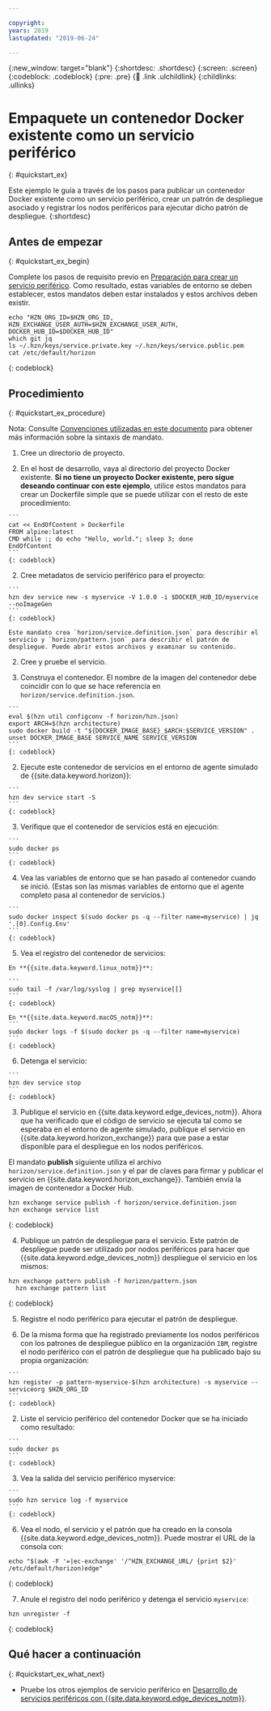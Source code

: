 ```yaml
---

copyright:
years: 2019
lastupdated: "2019-06-24"

---
```


{:new_window: target="blank"}
{:shortdesc: .shortdesc}
{:screen: .screen}
{:codeblock: .codeblock}
{:pre: .pre}
{:child: .link .ulchildlink}
{:childlinks: .ullinks}

# Empaquete un contenedor Docker existente como un servicio periférico
{: #quickstart_ex}

Este ejemplo le guía a través de los pasos para publicar un contenedor Docker existente como un servicio periférico, crear un patrón de despliegue asociado y registrar los nodos periféricos para ejecutar dicho patrón de despliegue.
{:shortdesc}

## Antes de empezar
{: #quickstart_ex_begin}

Complete los pasos de requisito previo en [Preparación para crear un servicio periférico](service_containers.md). Como resultado, estas variables de entorno se deben establecer, estos mandatos deben estar instalados y estos archivos deben existir.
```
echo "HZN_ORG_ID=$HZN_ORG_ID, HZN_EXCHANGE_USER_AUTH=$HZN_EXCHANGE_USER_AUTH, DOCKER_HUB_ID=$DOCKER_HUB_ID"
which git jq
ls ~/.hzn/keys/service.private.key ~/.hzn/keys/service.public.pem
cat /etc/default/horizon
```
{: codeblock}

## Procedimiento
{: #quickstart_ex_procedure}

Nota: Consulte [Convenciones utilizadas en este documento](../getting_started/document_conventions.md)
para obtener más información sobre la sintaxis de mandato.

1. Cree un directorio de proyecto.

  1. En el host de desarrollo, vaya al directorio del proyecto Docker existente. **Si no tiene un proyecto Docker existente, pero sigue deseando continuar con este ejemplo**, utilice estos mandatos para crear un Dockerfile simple que se puede utilizar con el resto de este procedimiento:

    ```
    cat << EndOfContent > Dockerfile
    FROM alpine:latest
    CMD while :; do echo "Hello, world."; sleep 3; done
    EndOfContent
    ```
    {: codeblock}

  2. Cree metadatos de servicio periférico para el proyecto:

    ```
    hzn dev service new -s myservice -V 1.0.0 -i $DOCKER_HUB_ID/myservice --noImageGen
    ```
    {: codeblock}

    Este mandato crea `horizon/service.definition.json` para describir el servicio y `horizon/pattern.json` para describir el patrón de despliegue. Puede abrir estos archivos y examinar su contenido.

2. Cree y pruebe el servicio.

  1. Construya el contenedor. El nombre de la imagen del contenedor debe coincidir con lo que se hace referencia en `horizon/service.definition.json`.

    ```
    eval $(hzn util configconv -f horizon/hzn.json)
    export ARCH=$(hzn architecture)
    sudo docker build -t "${DOCKER_IMAGE_BASE}_$ARCH:$SERVICE_VERSION" .
    unset DOCKER_IMAGE_BASE SERVICE_NAME SERVICE_VERSION
    ```
    {: codeblock}

  2. Ejecute este contenedor de servicios en el entorno de agente simulado de {{site.data.keyword.horizon}}:

    ```
    hzn dev service start -S
    ```
    {: codeblock}

  3. Verifique que el contenedor de servicios está en ejecución:

    ```
    sudo docker ps
    ```
    {: codeblock}

  4. Vea las variables de entorno que se han pasado al contenedor cuando se inició. (Estas son las mismas variables de entorno que el agente completo pasa al contenedor de servicios.)

    ```
    sudo docker inspect $(sudo docker ps -q --filter name=myservice) | jq '.[0].Config.Env'
    ```
    {: codeblock}

  5. Vea el registro del contenedor de servicios:

    En **{{site.data.keyword.linux_notm}}**:

    ```
    sudo tail -f /var/log/syslog | grep myservice[[]
    ```
    {: codeblock}

    En **{{site.data.keyword.macOS_notm}}**:
    ```
    sudo docker logs -f $(sudo docker ps -q --filter name=myservice)
    ```
    {: codeblock}

  6. Detenga el servicio:

    ```
    hzn dev service stop
    ```
    {: codeblock}

3. Publique el servicio en {{site.data.keyword.edge_devices_notm}}. Ahora que ha verificado que el código de servicio se ejecuta tal como se esperaba en el entorno de agente simulado, publique el servicio en {{site.data.keyword.horizon_exchange}} para que pase a estar disponible para el despliegue en los nodos periféricos.

  El mandato **publish** siguiente utiliza el archivo `horizon/service.definition.json` y el par de claves para firmar y publicar el servicio en {{site.data.keyword.horizon_exchange}}. También envía la imagen de contenedor a Docker Hub.

  ```
  hzn exchange service publish -f horizon/service.definition.json
  hzn exchange service list
  ```
  {: codeblock}

4. Publique un patrón de despliegue para el servicio. Este patrón de despliegue puede ser utilizado por nodos periféricos para hacer que {{site.data.keyword.edge_devices_notm}} despliegue el servicio en los mismos:

  ```
  hzn exchange pattern publish -f horizon/pattern.json
    hzn exchange pattern list
  ```
  {: codeblock}

5. Registre el nodo periférico para ejecutar el patrón de despliegue.

  1. De la misma forma que ha registrado previamente los nodos periféricos con los patrones de despliegue público en la organización `IBM`, registre el nodo periférico con el patrón de despliegue que ha publicado bajo su propia organización:

    ```
    hzn register -p pattern-myservice-$(hzn architecture) -s myservice --serviceorg $HZN_ORG_ID
    ```
    {: codeblock}

  2. Liste el servicio periférico del contenedor Docker que se ha iniciado como resultado:

    ```
    sudo docker ps
    ```
    {: codeblock}

  3. Vea la salida del servicio periférico myservice:

    ```
    sudo hzn service log -f myservice
    ```
    {: codeblock}

6. Vea el nodo, el servicio y el patrón que ha creado en la consola {{site.data.keyword.edge_devices_notm}}. Puede mostrar el URL de la consola con:

  ```
  echo "$(awk -F '=|ec-exchange' '/^HZN_EXCHANGE_URL/ {print $2}' /etc/default/horizon)edge"
  ```
  {: codeblock}

7. Anule el registro del nodo periférico y detenga el servicio `myservice`:

  ```
  hzn unregister -f
  ```
  {: codeblock}

## Qué hacer a continuación
{: #quickstart_ex_what_next}

* Pruebe los otros ejemplos de servicio periférico en [Desarrollo de servicios periféricos con {{site.data.keyword.edge_devices_notm}}](developing.md).
